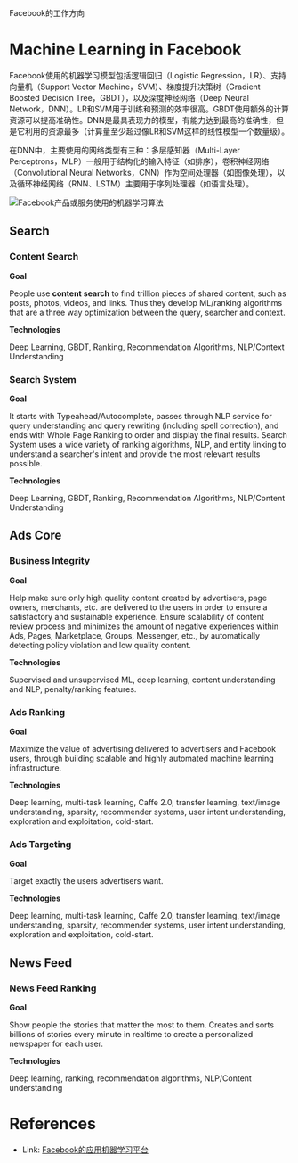 Facebook的工作方向

# Machine Learning in Facebook

Facebook使用的机器学习模型包括逻辑回归（Logistic Regression，LR）、支持向量机（Support Vector Machine，SVM）、梯度提升决策树（Gradient Boosted Decision
Tree，GBDT），以及深度神经网络（Deep Neural Network，DNN）。LR和SVM用于训练和预测的效率很高。GBDT使用额外的计算资源可以提高准确性。DNN是最具表现力的模型，有能力达到最高的准确性，但是它利用的资源最多（计算量至少超过像LR和SVM这样的线性模型一个数量级）。

在DNN中，主要使用的网络类型有三种：多层感知器（Multi-Layer Perceptrons，MLP）一般用于结构化的输入特征（如排序），卷积神经网络（Convolutional Neural Networks，CNN）作为空间处理器（如图像处理），以及循环神经网络（RNN、LSTM）主要用于序列处理器（如语言处理）。

![Facebook产品或服务使用的机器学习算法](https://s3.amazonaws.com/infoq.content.live.0/articles/applied-machine-learning-at-facebook/zh/resources/3541-1518027537279.png)

## Search
### Content Search

**Goal**

People use **content search** to find trillion pieces of shared content, such as posts, photos,
videos, and links. Thus they develop ML/ranking algorithms that are a three way optimization between
the query, searcher and context.

**Technologies**

Deep Learning, GBDT, Ranking, Recommendation Algorithms, NLP/Context Understanding

### Search System

**Goal**

It starts with Typeahead/Autocomplete, passes through NLP service for query understanding and query
rewriting (including spell correction), and ends with Whole Page Ranking to order and display the 
final results. Search System uses a wide variety of ranking algorithms, NLP, and entity linking to 
understand a searcher's intent and provide the most relevant results possible.

**Technologies**

Deep Learning, GBDT, Ranking, Recommendation Algorithms, NLP/Content Understanding


## Ads Core

### Business Integrity

**Goal**

Help make sure only high quality content created by advertisers, page owners,
merchants, etc. are delivered to the users in order to ensure a satisfactory
and sustainable experience. Ensure scalability of content review process and 
minimizes the amount of negative experiences within Ads, Pages, Marketplace, 
Groups, Messenger, etc., by automatically detecting policy violation and low 
quality content.

**Technologies**

Supervised and unsupervised ML, deep learning, content understanding and NLP, 
penalty/ranking features.

### Ads Ranking

**Goal**

Maximize the value of advertising delivered to advertisers and Facebook users, 
through building scalable and highly automated machine learning infrastructure.

**Technologies**

Deep learning, multi-task learning, Caffe 2.0, transfer learning, text/image understanding,
sparsity, recommender systems, user intent understanding, exploration and exploitation,
cold-start.
 

### Ads Targeting

**Goal**

Target exactly the users advertisers want.

**Technologies**

Deep learning, multi-task learning, Caffe 2.0, transfer learning, text/image understanding, 
sparsity, recommender systems, user intent understanding, exploration and exploitation,
cold-start.

## News Feed

### News Feed Ranking

**Goal**

Show people the stories that matter the most to them. Creates and sorts billions of stories 
every minute in realtime to create a personalized newspaper for each user.

**Technologies**

Deep learning, ranking, recommendation algorithms, NLP/Content understanding

# References
- Link: [Facebook的应用机器学习平台](http://www.infoq.com/cn/articles/applied-machine-learning-at-facebook?utm_campaign=rightbar_v2&utm_source=infoq&utm_medium=articles_link&utm_content=link_text) 